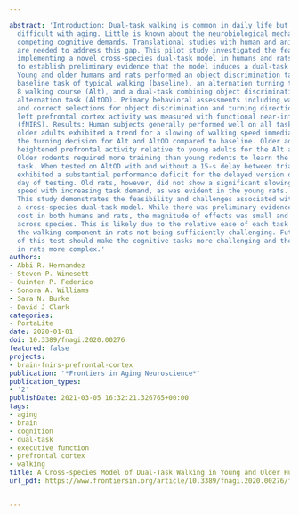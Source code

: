 ---
abstract: 'Introduction: Dual-task walking is common in daily life but becomes more
  difficult with aging. Little is known about the neurobiological mechanisms affecting
  competing cognitive demands. Translational studies with human and animal models
  are needed to address this gap. This pilot study investigated the feasibility of
  implementing a novel cross-species dual-task model in humans and rats and aimed
  to establish preliminary evidence that the model induces a dual-task cost. Methods:
  Young and older humans and rats performed an object discrimination task (OD), a
  baseline task of typical walking (baseline), an alternation turning task on a Figure
  8 walking course (Alt), and a dual-task combining object discrimination with the
  alternation task (AltOD). Primary behavioral assessments including walking speed
  and correct selections for object discrimination and turning direction. In humans,
  left prefrontal cortex activity was measured with functional near-infrared spectroscopy
  (fNIRS). Results: Human subjects generally performed well on all tasks, but the
  older adults exhibited a trend for a slowing of walking speed immediately before
  the turning decision for Alt and AltOD compared to baseline. Older adults also had
  heightened prefrontal activity relative to young adults for the Alt and AltOD tasks.
  Older rodents required more training than young rodents to learn the alternation
  task. When tested on AltOD with and without a 15-s delay between trials, older rodents
  exhibited a substantial performance deficit for the delayed version on the initial
  day of testing. Old rats, however, did not show a significant slowing in walking
  speed with increasing task demand, as was evident in the young rats. Discussion:
  This study demonstrates the feasibility and challenges associated with implementing
  a cross-species dual-task model. While there was preliminary evidence of dual-task
  cost in both humans and rats, the magnitude of effects was small and not consistent
  across species. This is likely due to the relative ease of each task in humans and
  the walking component in rats not being sufficiently challenging. Future versions
  of this test should make the cognitive tasks more challenging and the motor task
  in rats more complex.'
authors:
- Abbi R. Hernandez
- Steven P. Winesett
- Quinten P. Federico
- Sonora A. Williams
- Sara N. Burke
- David J Clark
categories:
- PortaLite
date: 2020-01-01
doi: 10.3389/fnagi.2020.00276
featured: false
projects:
- brain-fnirs-prefrontal-cortex
publication: '*Frontiers in Aging Neuroscience*'
publication_types:
- '2'
publishDate: 2021-03-05 16:32:21.326765+00:00
tags:
- aging
- brain
- cognition
- dual-task
- executive function
- prefrontal cortex
- walking
title: A Cross-species Model of Dual-Task Walking in Young and Older Humans and Rats
url_pdf: https://www.frontiersin.org/article/10.3389/fnagi.2020.00276/full

---
